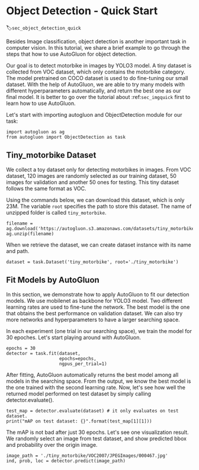 # Object Detection - Quick Start
:label:`sec_object_detection_quick`

Besides Image classification, object detection is another important task in computer vision. In this tutorial, we share a brief example to go through the steps that how to use AutoGluon for object detection.

Our goal is to detect motorbike in images by YOLO3 model. A tiny dataset is collected from VOC dataset, which only contains the motorbike category. The model pretrained on COCO dataset is used to do fine-tuning our small dataset. With the help of AutoGluon, we are able to try many models with different hyperparameters automatically, and return the best one as our final model. It is better to go over the tutorial about :ref:`sec_imgquick` first to learn how to use AutoGluon.

Let's start with importing autogluon and ObjectDetection module for our task: 
```{.python .input}
import autogluon as ag
from autogluon import ObjectDetection as task
```

## Tiny_motorbike Dataset
We collect a toy dataset only for detecting motorbikes in images. From VOC dataset, 120 images are randomly selected as our training dataset, 50 images for validation and another 50 ones for testing. This tiny dataset follows the same format as VOC. 

Using the commands below, we can download this dataset, which is only 23M. The variable `root` specifies the path to store this dataset. The name of unzipped folder is called `tiny_motorbike`.

```{.python .input}
filename = ag.download('https://autogluon.s3.amazonaws.com/datasets/tiny_motorbike.zip')
ag.unzip(filename)
```

When we retrieve the dataset, we can create dataset instance with its name and path.
```{.python .input}
dataset = task.Dataset('tiny_motorbike', root='./tiny_motorbike')
```

## Fit Models by AutoGluon
In this section, we demonstrate how to apply AutoGluon to fit our detection models. We use mobilenet as backbone for YOLO3 model. Two different learning rates are used to fine-tune the network. The best model is the one that obtains the best performance on validation dataset. We can also try more networks and hyperparameters to have a larger searching space. 

In each experiment (one trial in our searching space), we train the model for 30 epoches. Let's start playing around with AutoGluon.  


```{.python .input}
epochs = 30
detector = task.fit(dataset,
                    epochs=epochs,
                    ngpus_per_trial=1)
```

After fitting, AutoGluon automatically returns the best model among all models in the searching space. From the output, we know the best model is the one trained with the second learning rate. Now, let's see how well the returned model performed on test dataset by simply calling detector.evaluate().

```{.python .input}
test_map = detector.evaluate(dataset) # it only evaluates on test dataset.
print("mAP on test dataset: {}".format(test_map[1][1]))
```

The mAP is not bad after just 30 epochs. Let's see one visualization result. We randomly select an image from test dataset, and show predicted bbox and probability over the origin image.  

```{.python .input}
image_path = './tiny_motorbike/VOC2007/JPEGImages/000467.jpg'
ind, prob, loc = detector.predict(image_path)
```

